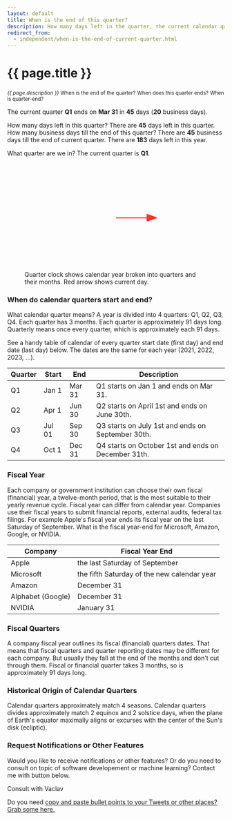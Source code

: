 ```yaml
---
layout: default
title: When is the end of this quarter?
description: How many days left in the quarter, the current calendar quarter-end date, and live quarter clock. What is the current quarter?
redirect_from: 
  - independent/when-is-the-end-of-current-quarter.html
---
```


[comment]: <> (permalink: /when-is-the-end-of-current-quarter)

<h1>{{ page.title }}</h1>
<small><i>{{ page.description }}</i></small>
<small>When is the end of the quarter?</small>
<small>When does this quarter ends?</small>
<small>When is quarter-end?</small>

The current quarter <b id='quarterName'>Q1</b> ends on <b id='quarterEnd'>Mar 31</b> in <b id="daysLeft">45</b> days (<b id="bizDaysLeft">20</b> business days).
<br>

How many days left in this quarter? There are <b id="daysLeft2">45</b> days left in this quarter.<br>
How many business days till the end of this quarter? There are <b id="bizDaysLeft2">45</b> business days till the end of current quarter.
There are <b id="daysYearLeft">183</b> days left in this year.

What quarter are we in? The current quarter is <b id='quarterName2'>Q1</b>.

<style>

#clockContainer {
    position: relative;
    margin: auto;
    width: 250px;
    height: 250px;
    background: url(/images/quarters.svg) no-repeat;
    background-size: 100%;
}
  
#clockArrow {
    position: absolute;
    color: red;
    border-radius: 10px;
    transform-origin: left;
    opacity: 0.8;
    width: 40%;
    left: 50%;
    top: 45%;
}
</style>

<figure class="figure">
    <div id="clockContainer" class="figure-img img-fluid rounded">
      <svg id="clockArrow" xmlns="http://www.w3.org/2000/svg" viewBox="0 0 350 100" alt>
        <title>Clock arrow</title>
        <defs>
          <marker id="arrowhead" markerWidth="10" markerHeight="7" 
            refX="0" refY="3.5" orient="auto" stroke="red" fill="red">
            <polygon points="0 0, 10 3.5, 0 7" />
          </marker>
        </defs>
        <line x1="0" y1="50" x2="250" y2="50" stroke="red" 
        stroke-width="8" marker-end="url(#arrowhead)" />
      </svg>
    </div>
    <figcaption class="figure-caption">Quarter clock shows calendar year broken into quarters and their months. Red arrow shows current day.</figcaption>
</figure>

<h3>When do calendar quarters start and end?</h3>
<p>What calendar quarter means? A year is divided into 4 quarters: Q1, Q2, Q3, Q4. Each quarter has 3 months.
Each quarter is approximately 91 days long.
Quarterly means once every quarter, which is approximately each 91 days.</p>

<p>See a handy table of calendar of every quarter start date (first day) and end date (last day) below. The dates are the same for each year (2021, 2022, 2023, ...).</p>

<table class="table table-striped">
    <thead>
        <tr>
            <th scope="col">
                Quarter
            </th>
            <th scope="col">
                Start
            </th>
            <th scope="col">
                End
            </th>
            <th>Description</th>
        </tr>
    </thead>
    <tbody>
        <tr>
            <td>Q1</td>
            <td>Jan 1</td>
            <td>Mar 31</td>
            <td>Q1 starts on Jan 1 and ends on Mar 31.</td>
        </tr>
        <tr>
            <td>Q2</td>
            <td>Apr 1</td>
            <td>Jun 30</td>
            <td>Q2 starts on April 1st and ends on June 30th.</td>
        </tr>
        <tr>
            <td>Q3</td>
            <td>Jul 01</td>
            <td>Sep 30</td>
            <td>Q3 starts on July 1st and ends on September 30th.</td>
        </tr>
        <tr>
            <td>Q4</td>
            <td>Oct 1</td>
            <td>Dec 31</td>
            <td>Q4 starts on October 1st and ends on December 31th.</td>
        </tr>
    </tbody>
</table>

<h3>Fiscal Year</h3>
<p>
  Each company or government institution can choose their own fiscal (financial) year, a twelve-month period, that is the most suitable to their yearly revenue cycle.
  Fiscal year can differ from calendar year.
  Companies use their fiscal years to submit financial reports, external audits, federal tax filings.
  For example Apple's fiscal year ends its fiscal year on the last Saturday of September.
  What is the fiscal year-end for Microsoft, Amazon, Google, or NVIDIA.
</p>

<table class="table table-striped">
    <thead>
        <tr>
            <th scope="col">
                Company
            </th>
            <th scope="col">
                Fiscal Year End
            </th>
        </tr>
    </thead>
    <tbody>
        <tr>
            <td>Apple</td>
            <td>the last Saturday of September</td>
        </tr>
        <tr>
            <td>Microsoft</td>
            <td>the fifth Saturday of the new calendar year</td>
        </tr>
        <tr>
            <td>Amazon</td>
            <td>December 31</td>
        </tr>
        <tr>
            <td>Alphabet (Google)</td>
            <td>December 31</td>
        </tr>
        <tr>
            <td>NVIDIA</td>
            <td>January 31</td>
        </tr>
    </tbody>
</table>
<h3>Fiscal Quarters</h3>

<p>
A company fiscal year outlines its fiscal (financial) quarters dates.
That means that fiscal quarters and quarter reporting dates may be different for each company.
But usually they fall at the end of the months and don't cut through them.
Fiscal or financial quarter takes 3 months, so is approximately 91 days long.
</p>

<h3>Historical Origin of Calendar Quarters</h3>
<p>
Calendar quarters approximately match 4 seasons.
Calendar quarters divides approximately match 2 equinox and 2 solstice days, when the plane of Earth's equator maximally aligns or excurses with the center of the Sun's disk (ecliptic).
</p>

<h3>Request Notifications or Other Features</h3>
Would you like to receive notifications or other features?
Or do you need to consult on topic of software developement or machine learning?
Contact me with button below.

<a class="btn btn-success m-1" style="text-decoration: none;" href="https://us3.list-manage.com/contact-form?u=289873d7958b1bdc1c6dc93b7&form_id=3b80462ee1d82c5a36e447efbfdbe72a">Consult with Vaclav</a>

Do you need [copy and paste bullet points to your Tweets or other places? Grab some here.](twitter-bullet-points-to-copy-paste.md)


<script>
    // set values
    document.getElementById('quarterName').innerText = 'Q' + getQuarter().toString();
    document.getElementById('quarterName2').innerText = 'Q' + getQuarter().toString();
    document.getElementById('quarterEnd').innerText = getQEnd().toLocaleDateString();
    document.getElementById('daysLeft').innerText = daysLeftInQuarter().toString();
    document.getElementById('daysLeft2').innerText = daysLeftInQuarter().toString();
    // document.getElementById('daysLeft3').innerText = daysLeftInQuarter().toString();
    document.getElementById('bizDaysLeft').innerText = getBizDaysLeftInQuarter().toString();
    document.getElementById('bizDaysLeft2').innerText = getBizDaysLeftInQuarter().toString();
    document.getElementById('daysYearLeft').innerText = daysLeftInYear().toString();
daysLeftInYear();


    // set clock
    var dt = new Date();
    var current = new Date(dt.getTime());
    var previous = new Date(dt.getFullYear(), 0, 1);
    var full = new Date(dt.getFullYear() + 1, 0, 1) - previous;
    var arrow_rotation = (current - previous) / full * 360 - 90;
    document.getElementById('clockArrow').style.transform = `rotate(${arrow_rotation}deg)`;

    
    function getQuarter(d) {
      d = d || new Date();
      var m = Math.floor(d.getMonth()/3) + 1;
      return m > 4? m - 4 : m;
    }
    
    function getQEnd(d) {
      d = d || new Date();
      var qEnd = new Date(d);
      qEnd.setMonth(qEnd.getMonth() + 3 - qEnd.getMonth() % 3, 0);
      qEnd.setHours(0);
      qEnd.setMinutes(0);
      qEnd.setSeconds(0);
      return qEnd;
    }
    
    function daysLeftInQuarter(d) {
      d = d || new Date();
      var qEnd = getQEnd(d);
      return Math.floor((qEnd - d) / 8.64e7) + 1;
    }

    function getBizDaysLeftInQuarter(d) {
      d = d || new Date();
      var qEnd = getQEnd(d);
      return getBusinessDatesCount(d, qEnd);
    }

    function getBusinessDatesCount(startDate, endDate) {
        let count = 0;
        const curDate = new Date(startDate.getTime());
        while (curDate <= endDate) {
            const dayOfWeek = curDate.getDay();
            if(dayOfWeek !== 0 && dayOfWeek !== 6) count++;
            curDate.setDate(curDate.getDate() + 1);
        }
        return count;
    }

    function daysLeftInYear(d) {

      d = d || new Date();
      var yEnd = new Date(d);
      yEnd.setMonth(0, 1);
      yEnd.setFullYear(yEnd.getFullYear() + 1)
      yEnd.setHours(0);
      yEnd.setMinutes(0);
      yEnd.setSeconds(0);

      return Math.floor((yEnd - d) / 8.64e7) + 1;
    }

</script>
